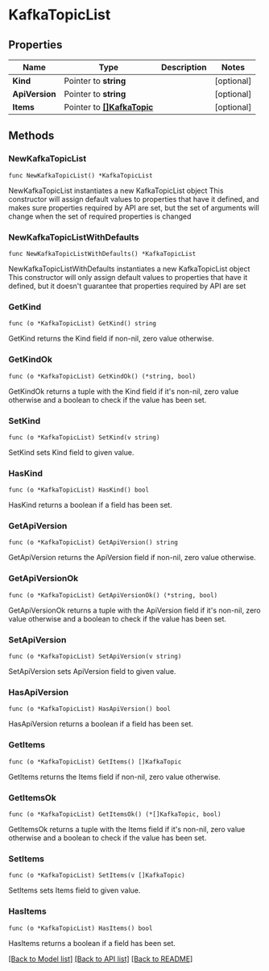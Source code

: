 # KafkaTopicList

## Properties

Name | Type | Description | Notes
------------ | ------------- | ------------- | -------------
**Kind** | Pointer to **string** |  | [optional] 
**ApiVersion** | Pointer to **string** |  | [optional] 
**Items** | Pointer to [**[]KafkaTopic**](KafkaTopic.md) |  | [optional] 

## Methods

### NewKafkaTopicList

`func NewKafkaTopicList() *KafkaTopicList`

NewKafkaTopicList instantiates a new KafkaTopicList object
This constructor will assign default values to properties that have it defined,
and makes sure properties required by API are set, but the set of arguments
will change when the set of required properties is changed

### NewKafkaTopicListWithDefaults

`func NewKafkaTopicListWithDefaults() *KafkaTopicList`

NewKafkaTopicListWithDefaults instantiates a new KafkaTopicList object
This constructor will only assign default values to properties that have it defined,
but it doesn't guarantee that properties required by API are set

### GetKind

`func (o *KafkaTopicList) GetKind() string`

GetKind returns the Kind field if non-nil, zero value otherwise.

### GetKindOk

`func (o *KafkaTopicList) GetKindOk() (*string, bool)`

GetKindOk returns a tuple with the Kind field if it's non-nil, zero value otherwise
and a boolean to check if the value has been set.

### SetKind

`func (o *KafkaTopicList) SetKind(v string)`

SetKind sets Kind field to given value.

### HasKind

`func (o *KafkaTopicList) HasKind() bool`

HasKind returns a boolean if a field has been set.

### GetApiVersion

`func (o *KafkaTopicList) GetApiVersion() string`

GetApiVersion returns the ApiVersion field if non-nil, zero value otherwise.

### GetApiVersionOk

`func (o *KafkaTopicList) GetApiVersionOk() (*string, bool)`

GetApiVersionOk returns a tuple with the ApiVersion field if it's non-nil, zero value otherwise
and a boolean to check if the value has been set.

### SetApiVersion

`func (o *KafkaTopicList) SetApiVersion(v string)`

SetApiVersion sets ApiVersion field to given value.

### HasApiVersion

`func (o *KafkaTopicList) HasApiVersion() bool`

HasApiVersion returns a boolean if a field has been set.

### GetItems

`func (o *KafkaTopicList) GetItems() []KafkaTopic`

GetItems returns the Items field if non-nil, zero value otherwise.

### GetItemsOk

`func (o *KafkaTopicList) GetItemsOk() (*[]KafkaTopic, bool)`

GetItemsOk returns a tuple with the Items field if it's non-nil, zero value otherwise
and a boolean to check if the value has been set.

### SetItems

`func (o *KafkaTopicList) SetItems(v []KafkaTopic)`

SetItems sets Items field to given value.

### HasItems

`func (o *KafkaTopicList) HasItems() bool`

HasItems returns a boolean if a field has been set.


[[Back to Model list]](../README.md#documentation-for-models) [[Back to API list]](../README.md#documentation-for-api-endpoints) [[Back to README]](../README.md)


